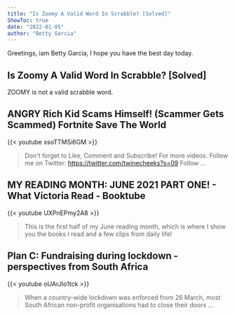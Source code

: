 ```yaml
---
title: "Is Zoomy A Valid Word In Scrabble? [Solved]"
ShowToc: true 
date: "2022-01-05"
author: "Betty Garcia" 
---
```


Greetings, iam Betty Garcia, I hope you have the best day today.
## Is Zoomy A Valid Word In Scrabble? [Solved]
ZOOMY is not a valid scrabble word.

## ANGRY Rich Kid Scams Himself! (Scammer Gets Scammed) Fortnite Save The World
{{< youtube xsoTTMSi6GM >}}
>Don't forget to Like, Comment and Subscribe! For more videos. Follow me on Twitter: https://twitter.com/twinecheeks?s=09 Follow ...

## MY READING MONTH: JUNE 2021 PART ONE! - What Victoria Read - Booktube
{{< youtube UXPnEPmy2A8 >}}
>This is the first half of my June reading month, which is where I show you the books I read and a few clips from daily life!

## Plan C: Fundraising during lockdown - perspectives from South Africa
{{< youtube oUArJIo1tck >}}
>When a country-wide lockdown was enforced from 26 March, most South African non-profit organisations had to close their doors ...

